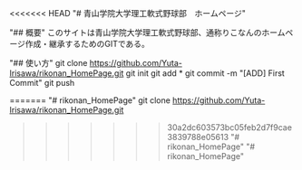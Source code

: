 <<<<<<< HEAD
"# 青山学院大学理工軟式野球部　ホームページ"

"## 概要"
このサイトは青山学院大学理工軟式野球部、通称りこなんのホームページ作成・継承するためのGITである。

"## 使い方"
git clone https://github.com/Yuta-Irisawa/rikonan_HomePage.git
git init
git add *
git commit -m "[ADD] First Commit"
git push

=======
"# rikonan_HomePage" 
git clone https://github.com/Yuta-Irisawa/rikonan_HomePage.git
>>>>>>> 30a2dc603573bc05feb2d7f9cae3839788e05613
"# rikonan_HomePage" 
"# rikonan_HomePage" 
